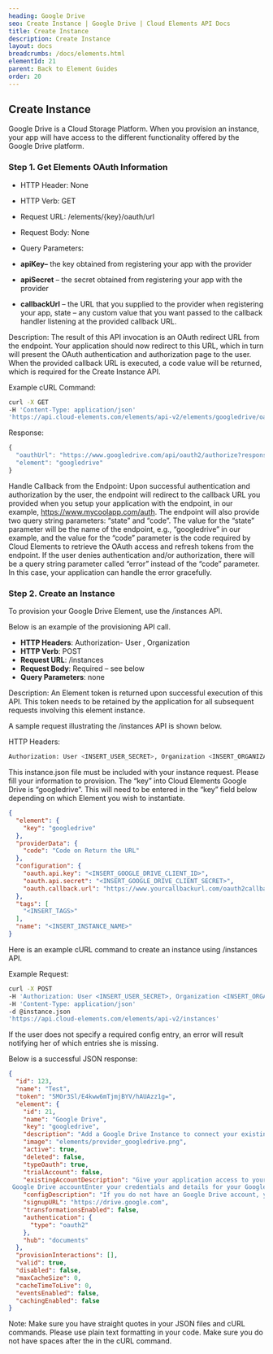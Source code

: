 ```yaml
---
heading: Google Drive
seo: Create Instance | Google Drive | Cloud Elements API Docs
title: Create Instance
description: Create Instance
layout: docs
breadcrumbs: /docs/elements.html
elementId: 21
parent: Back to Element Guides
order: 20
---
```


## Create Instance

Google Drive is a Cloud Storage Platform. When you provision an instance, your app will have access to the different functionality offered by the Google Drive platform.

### Step 1. Get Elements OAuth Information

* HTTP Header: None
* HTTP Verb: GET
* Request URL: /elements/{key}/oauth/url
* Request Body: None
* Query Parameters:

* __apiKey–__ the key obtained from registering your app with the provider
* __apiSecret__ – the secret obtained from registering your app with the provider
* __callbackUrl__ – the URL that you supplied to the provider when registering your app, state – any custom value that you want passed to the callback handler listening at the provided callback URL.

Description: The result of this API invocation is an OAuth redirect URL from the endpoint. Your application should now redirect to this URL, which in turn will present the OAuth authentication and authorization page to the user. When the provided callback URL is executed, a code value will be returned, which is required for the Create Instance API.

Example cURL Command:

```bash
curl -X GET
-H 'Content-Type: application/json'
'https://api.cloud-elements.com/elements/api-v2/elements/googledrive/oauth/url?apiKey=fake_Google Drive_api_key&apiSecret=fake_Google Drive_api_secret&callbackUrl=https://www.mycoolapp.com/auth&state=googledrive'
```

Response:

```javascript
{
  "oauthUrl": "https://www.googledrive.com/api/oauth2/authorize?response_type=code&client_id=insert_googledrive_client_id0&redirect_uri=https://www.mycoolapp.com/auth&state=googledrive",
  "element": "googledrive"
}
```

Handle Callback from the Endpoint:
Upon successful authentication and authorization by the user, the endpoint will redirect to the callback URL you provided when you setup your application with the endpoint, in our example, https://www.mycoolapp.com/auth. The endpoint will also provide two query string parameters: “state” and “code”. The value for the “state” parameter will be the name of the endpoint, e.g., “googledrive” in our example, and the value for the “code” parameter is the code required by Cloud Elements to retrieve the OAuth access and refresh tokens from the endpoint. If the user denies authentication and/or authorization, there will be a query string parameter called “error” instead of the “code” parameter. In this case, your application can handle the error gracefully.

### Step 2. Create an Instance

To provision your Google Drive Element, use the /instances API.

Below is an example of the provisioning API call.

* __HTTP Headers__: Authorization- User <user secret>, Organization <organization secret>
* __HTTP Verb__: POST
* __Request URL__: /instances
* __Request Body__: Required – see below
* __Query Parameters__: none

Description: An Element token is returned upon successful execution of this API. This token needs to be retained by the application for all subsequent requests involving this element instance.

A sample request illustrating the /instances API is shown below.

HTTP Headers:

```bash
Authorization: User <INSERT_USER_SECRET>, Organization <INSERT_ORGANIZATION_SECRET>

```
This instance.json file must be included with your instance request.  Please fill your information to provision.  The “key” into Cloud Elements Google Drive is “googledrive”.  This will need to be entered in the “key” field below depending on which Element you wish to instantiate.

```json
{
  "element": {
    "key": "googledrive"
  },
  "providerData": {
    "code": "Code on Return the URL"
  },
  "configuration": {
    "oauth.api.key": "<INSERT_GOOGLE_DRIVE_CLIENT_ID>",
    "oauth.api.secret": "<INSERT_GOOGLE_DRIVE_CLIENT_SECRET>",
    "oauth.callback.url": "https://www.yourcallbackurl.com/oauth2callback"
  },
  "tags": [
    "<INSERT_TAGS>"
  ],
  "name": "<INSERT_INSTANCE_NAME>"
}
```

Here is an example cURL command to create an instance using /instances API.

Example Request:

```bash
curl -X POST
-H 'Authorization: User <INSERT_USER_SECRET>, Organization <INSERT_ORGANIZATION_SECRET>'
-H 'Content-Type: application/json'
-d @instance.json
'https://api.cloud-elements.com/elements/api-v2/instances'
```

If the user does not specify a required config entry, an error will result notifying her of which entries she is missing.

Below is a successful JSON response:

```json
{
  "id": 123,
  "name": "Test",
  "token": "5MOr3Sl/E4kww6mTjmjBYV/hAUAzz1g=",
  "element": {
    "id": 21,
    "name": "Google Drive",
    "key": "googledrive",
    "description": "Add a Google Drive Instance to connect your existing Google Drive account to the Documents Hub, allowing you to manage files and folders. You will need your Google Drive account information to add an instance.",
    "image": "elements/provider_googledrive.png",
    "active": true,
    "deleted": false,
    "typeOauth": true,
    "trialAccount": false,
    "existingAccountDescription": "Give your application access to your existing
 Google Drive accountEnter your credentials and details for your Google Drive Account",
    "configDescription": "If you do not have an Google Drive account, you can create one at Google Drive Signup",
    "signupURL": "https://drive.google.com",
    "transformationsEnabled": false,
    "authentication": {
      "type": "oauth2"
    },
    "hub": "documents"
  },
  "provisionInteractions": [],
  "valid": true,
  "disabled": false,
  "maxCacheSize": 0,
  "cacheTimeToLive": 0,
  "eventsEnabled": false,
  "cachingEnabled": false
}
```

Note:  Make sure you have straight quotes in your JSON files and cURL commands.  Please use plain text formatting in your code.  Make sure you do not have spaces after the in the cURL command.
